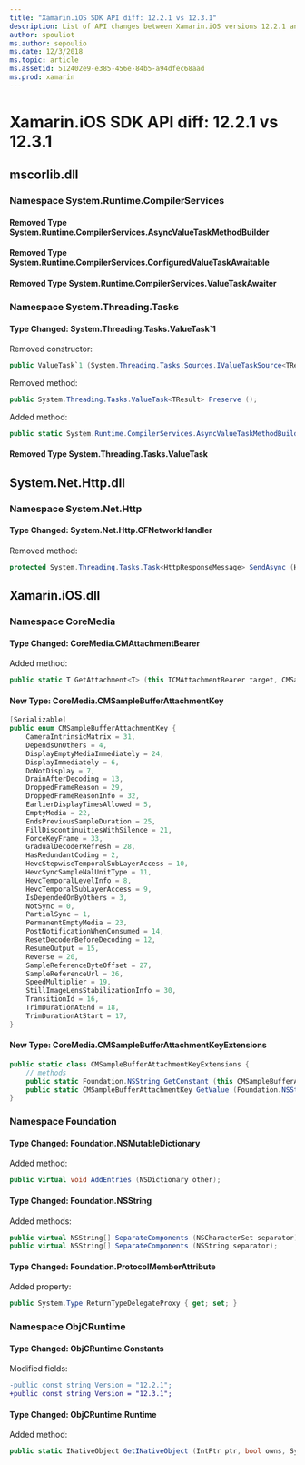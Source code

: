 ```yaml
---
title: "Xamarin.iOS SDK API diff: 12.2.1 vs 12.3.1"
description: List of API changes between Xamarin.iOS versions 12.2.1 and 12.3.1.
author: spouliot
ms.author: sepoulio
ms.date: 12/3/2018
ms.topic: article
ms.assetid: 512402e9-e385-456e-84b5-a94dfec68aad
ms.prod: xamarin
---
```


# Xamarin.iOS SDK API diff: 12.2.1 vs 12.3.1

<a name="mscorlib.dll" />

## mscorlib.dll

### Namespace System.Runtime.CompilerServices

#### Removed Type System.Runtime.CompilerServices.AsyncValueTaskMethodBuilder
#### Removed Type System.Runtime.CompilerServices.ConfiguredValueTaskAwaitable
#### Removed Type System.Runtime.CompilerServices.ValueTaskAwaiter

### Namespace System.Threading.Tasks

#### Type Changed: System.Threading.Tasks.ValueTask`1

Removed constructor:

```csharp
public ValueTask`1 (System.Threading.Tasks.Sources.IValueTaskSource<TResult> source, short token);
```

Removed method:

```csharp
public System.Threading.Tasks.ValueTask<TResult> Preserve ();
```

Added method:

```csharp
public static System.Runtime.CompilerServices.AsyncValueTaskMethodBuilder<TResult> CreateAsyncMethodBuilder ();
```


#### Removed Type System.Threading.Tasks.ValueTask

<a name="System.Net.Http.dll" />

## System.Net.Http.dll

### Namespace System.Net.Http

#### Type Changed: System.Net.Http.CFNetworkHandler

Removed method:

```csharp
protected System.Threading.Tasks.Task<HttpResponseMessage> SendAsync (HttpRequestMessage request, System.Threading.CancellationToken cancellationToken, bool isFirstRequest);
```



<a name="Xamarin.iOS.dll" />

## Xamarin.iOS.dll

### Namespace CoreMedia

#### Type Changed: CoreMedia.CMAttachmentBearer

Added method:

```csharp
public static T GetAttachment<T> (this ICMAttachmentBearer target, CMSampleBufferAttachmentKey key, out CMAttachmentMode attachmentModeOut);
```


#### New Type: CoreMedia.CMSampleBufferAttachmentKey

```csharp
[Serializable]
public enum CMSampleBufferAttachmentKey {
	CameraIntrinsicMatrix = 31,
	DependsOnOthers = 4,
	DisplayEmptyMediaImmediately = 24,
	DisplayImmediately = 6,
	DoNotDisplay = 7,
	DrainAfterDecoding = 13,
	DroppedFrameReason = 29,
	DroppedFrameReasonInfo = 32,
	EarlierDisplayTimesAllowed = 5,
	EmptyMedia = 22,
	EndsPreviousSampleDuration = 25,
	FillDiscontinuitiesWithSilence = 21,
	ForceKeyFrame = 33,
	GradualDecoderRefresh = 28,
	HasRedundantCoding = 2,
	HevcStepwiseTemporalSubLayerAccess = 10,
	HevcSyncSampleNalUnitType = 11,
	HevcTemporalLevelInfo = 8,
	HevcTemporalSubLayerAccess = 9,
	IsDependedOnByOthers = 3,
	NotSync = 0,
	PartialSync = 1,
	PermanentEmptyMedia = 23,
	PostNotificationWhenConsumed = 14,
	ResetDecoderBeforeDecoding = 12,
	ResumeOutput = 15,
	Reverse = 20,
	SampleReferenceByteOffset = 27,
	SampleReferenceUrl = 26,
	SpeedMultiplier = 19,
	StillImageLensStabilizationInfo = 30,
	TransitionId = 16,
	TrimDurationAtEnd = 18,
	TrimDurationAtStart = 17,
}
```

#### New Type: CoreMedia.CMSampleBufferAttachmentKeyExtensions

```csharp
public static class CMSampleBufferAttachmentKeyExtensions {
	// methods
	public static Foundation.NSString GetConstant (this CMSampleBufferAttachmentKey self);
	public static CMSampleBufferAttachmentKey GetValue (Foundation.NSString constant);
}
```


### Namespace Foundation

#### Type Changed: Foundation.NSMutableDictionary

Added method:

```csharp
public virtual void AddEntries (NSDictionary other);
```


#### Type Changed: Foundation.NSString

Added methods:

```csharp
public virtual NSString[] SeparateComponents (NSCharacterSet separator);
public virtual NSString[] SeparateComponents (NSString separator);
```


#### Type Changed: Foundation.ProtocolMemberAttribute

Added property:

```csharp
public System.Type ReturnTypeDelegateProxy { get; set; }
```



### Namespace ObjCRuntime

#### Type Changed: ObjCRuntime.Constants

Modified fields:

```diff
-public const string Version = "12.2.1";
+public const string Version = "12.3.1";
```


#### Type Changed: ObjCRuntime.Runtime

Added method:

```csharp
public static INativeObject GetINativeObject (IntPtr ptr, bool owns, System.Type target_type);
```



